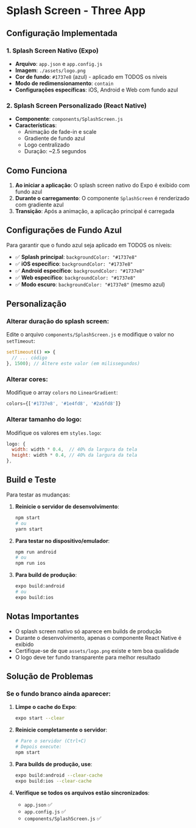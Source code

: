 # Splash Screen - Three App

## Configuração Implementada

### 1. Splash Screen Nativo (Expo)
- **Arquivo**: `app.json` e `app.config.js`
- **Imagem**: `./assets/logo.png`
- **Cor de fundo**: `#1737e8` (azul) - aplicado em TODOS os níveis
- **Modo de redimensionamento**: `contain`
- **Configurações específicas**: iOS, Android e Web com fundo azul

### 2. Splash Screen Personalizado (React Native)
- **Componente**: `components/SplashScreen.js`
- **Características**:
  - Animação de fade-in e scale
  - Gradiente de fundo azul
  - Logo centralizado
  - Duração: ~2.5 segundos

## Como Funciona

1. **Ao iniciar a aplicação**: O splash screen nativo do Expo é exibido com fundo azul
2. **Durante o carregamento**: O componente `SplashScreen` é renderizado com gradiente azul
3. **Transição**: Após a animação, a aplicação principal é carregada

## Configurações de Fundo Azul

Para garantir que o fundo azul seja aplicado em TODOS os níveis:

- ✅ **Splash principal**: `backgroundColor: "#1737e8"`
- ✅ **iOS específico**: `backgroundColor: "#1737e8"`
- ✅ **Android específico**: `backgroundColor: "#1737e8"`
- ✅ **Web específico**: `backgroundColor: "#1737e8"`
- ✅ **Modo escuro**: `backgroundColor: "#1737e8"` (mesmo azul)

## Personalização

### Alterar duração do splash screen:
Edite o arquivo `components/SplashScreen.js` e modifique o valor no `setTimeout`:

```javascript
setTimeout(() => {
  // ... código
}, 1500); // Altere este valor (em milissegundos)
```

### Alterar cores:
Modifique o array `colors` no `LinearGradient`:

```javascript
colors={['#1737e8', '#1e4fd8', '#2a5fd8']}
```

### Alterar tamanho do logo:
Modifique os valores em `styles.logo`:

```javascript
logo: {
  width: width * 0.4,  // 40% da largura da tela
  height: width * 0.4, // 40% da largura da tela
},
```

## Build e Teste

Para testar as mudanças:

1. **Reinicie o servidor de desenvolvimento**:
   ```bash
   npm start
   # ou
   yarn start
   ```

2. **Para testar no dispositivo/emulador**:
   ```bash
   npm run android
   # ou
   npm run ios
   ```

3. **Para build de produção**:
   ```bash
   expo build:android
   # ou
   expo build:ios
   ```

## Notas Importantes

- O splash screen nativo só aparece em builds de produção
- Durante o desenvolvimento, apenas o componente React Native é exibido
- Certifique-se de que `assets/logo.png` existe e tem boa qualidade
- O logo deve ter fundo transparente para melhor resultado

## Solução de Problemas

### Se o fundo branco ainda aparecer:

1. **Limpe o cache do Expo**:
   ```bash
   expo start --clear
   ```

2. **Reinicie completamente o servidor**:
   ```bash
   # Pare o servidor (Ctrl+C)
   # Depois execute:
   npm start
   ```

3. **Para builds de produção, use**:
   ```bash
   expo build:android --clear-cache
   expo build:ios --clear-cache
   ```

4. **Verifique se todos os arquivos estão sincronizados**:
   - `app.json` ✅
   - `app.config.js` ✅
   - `components/SplashScreen.js` ✅
